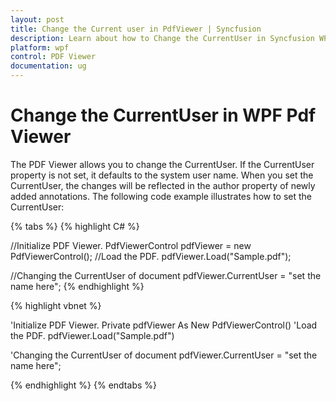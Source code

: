 ```yaml
---
layout: post
title: Change the Current user in PdfViewer | Syncfusion
description: Learn about how to Change the CurrentUser in Syncfusion WPF Pdf Viewer control using CurrentUser property.
platform: wpf
control: PDF Viewer
documentation: ug
---
```


# Change the CurrentUser in WPF Pdf Viewer

The PDF Viewer allows you to change the CurrentUser. If the CurrentUser property is not set, it defaults to the system user name. When you set the CurrentUser, the changes will be reflected in the author property of newly added annotations. The following code example illustrates how to set the CurrentUser:

{% tabs %}
{% highlight C# %}

//Initialize PDF Viewer.
PdfViewerControl pdfViewer = new PdfViewerControl();
//Load the PDF.
pdfViewer.Load("Sample.pdf");

//Changing the CurrentUser of document
pdfViewer.CurrentUser = "set the name here";
{% endhighlight %}



{% highlight vbnet %}

'Initialize PDF Viewer.
Private pdfViewer As New PdfViewerControl()
'Load the PDF.
pdfViewer.Load("Sample.pdf")

'Changing the CurrentUser of document
pdfViewer.CurrentUser = "set the name here";

{% endhighlight %}
{% endtabs %}
